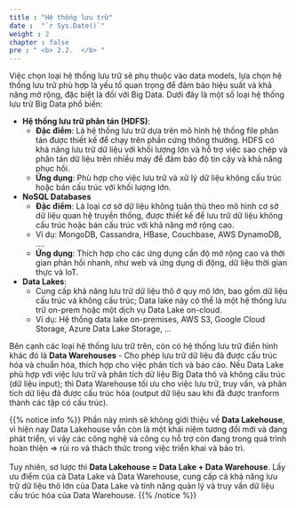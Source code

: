 ```yaml
---
title : "Hệ thống lưu trữ"
date :  "`r Sys.Date()`" 
weight : 2 
chapter : false
pre : " <b> 2.2.  </b> "
---
```


Việc chọn loại hệ thống lưu trữ sẽ phụ thuộc vào data models, lựa chọn hệ thống lưu trữ phù hợp là yếu tố quan trọng để đảm bảo hiệu suất và khả năng mở rộng, đặc biệt là đối với Big Data. Dưới đây là một số loại hệ thống lưu trữ Big Data phổ biến:
  * **Hệ thống lưu trữ phân tán (HDFS)**:
    - **Đặc điểm**: Là hệ thống lưu trữ dựa trên mô hình hệ thống file phân tán được thiết kế để chạy trên phần cứng thông thường. HDFS có khả năng lưu trữ dữ liệu với khối lượng lớn và hỗ trợ việc sao chép và phân tán dữ liệu trên nhiều máy để đảm bảo độ tin cậy và khả năng phục hồi.
    - **Ứng dụng**: Phù hợp cho việc lưu trữ và xử lý dữ liệu không cấu trúc hoặc bán cấu trúc với khối lượng lớn.
  * **NoSQL Databases**
    - **Đặc điểm**: Là loại cơ sở dữ liệu không tuân thủ theo mô hình cơ sở dữ liệu quan hệ truyền thống, được thiết kế để lưu trữ dữ liệu không cấu trúc hoặc bán cấu trúc với khả năng mở rộng cao. 
    - Ví dụ: MongoDB, Cassandra, HBase, Couchbase, AWS DynamoDB, ....
    - **Ứng dụng**: Thích hợp cho các ứng dụng cần độ mở rộng cao và thời gian phản hồi nhanh, như web và ứng dụng di động, dữ liệu thời gian thực và IoT.
  * **Data Lakes**: 
    - Cung cấp khả năng lưu trữ dữ liệu thô ở quy mô lớn, bao gồm dữ liệu cấu trúc và không cấu trúc; Data lake này có thể là một hệ thống lưu trữ on-prem hoặc một dịch vụ Data Lake on-cloud.
    - Ví dụ: Hệ thống data lake on-premises, AWS S3, Google Cloud Storage, Azure Data Lake Storage, ...

Bên cạnh các loại hệ thống lưu trữ trên, còn có hệ thống lưu trữ điển hình khác đó là **Data Warehouses** - Cho phép lưu trữ dữ liệu đã được cấu trúc hóa và chuẩn hóa, thích hợp cho việc phân tích và báo cáo. Nếu Data Lake phù hợp với việc lưu trữ và phân tích dữ liệu Big Data thô và không cấu trúc (dữ liệu input); thì Data Warehouse tối ưu cho việc lưu trữ, truy vấn, và phân tích dữ liệu đã được cấu trúc hóa (output dữ liệu sau khi đã được tranform thành các tập có cấu trúc).

{{% notice info %}}
Phần này mình sẽ không giới thiệu về **Data Lakehouse**, vì hiện nay Data Lakehouse vẫn còn là một khái niệm tương đối mới và đang phát triển, vì vậy các công nghệ và công cụ hỗ trợ còn đang trong quá trình hoàn thiện => rủi ro và thách thức trong việc triển khai và bảo trì. \
\
Tuy nhiên, sơ lược thì **Data Lakehouse = Data Lake + Data Warehouse**. Lấy ưu điểm của cả Data Lake và Data Warehouse, cung cấp cả khả năng lưu trữ dữ liệu thô lớn của Data Lake và tính năng quản lý và truy vấn dữ liệu cấu trúc hóa của Data Warehouse.
{{% /notice %}}
